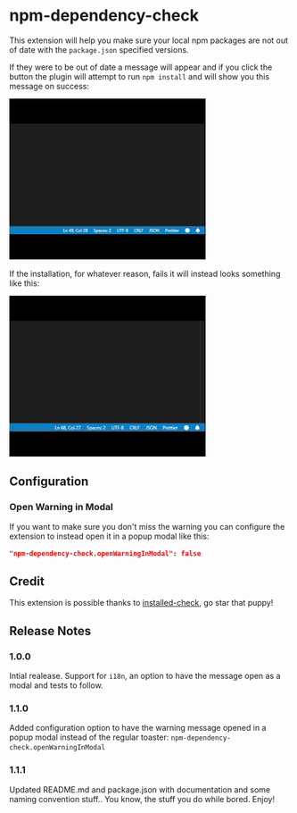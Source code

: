 # npm-dependency-check

This extension will help you make sure your local npm packages are not out of date with the `package.json` specified versions.

If they were to be out of date a message will appear and if you click the button the plugin will attempt to run `npm install` and will show you this message on success:

![npm install successful](docs/npm-install-success.gif)

If the installation, for whatever reason, fails it will instead looks something like this:

![npm packages out of date](docs/npm-install-fail.gif)

## Configuration

### Open Warning in Modal

If you want to make sure you don't miss the warning you can configure the extension to instead open it in a popup modal like this:

```json
"npm-dependency-check.openWarningInModal": false
```

## Credit

This extension is possible thanks to [installed-check](https://github.com/voxpelli/node-installed-check), go star that puppy!

## Release Notes

### 1.0.0

Intial realease. Support for `i18n`, an option to have the message open as a modal and tests to follow.

### 1.1.0

Added configuration option to have the warning message opened in a popup modal instead of the regular toaster: `npm-dependency-check.openWarningInModal`

### 1.1.1

Updated README.md and package.json with documentation and some naming convention stuff.. You know, the stuff you do while bored. Enjoy!
